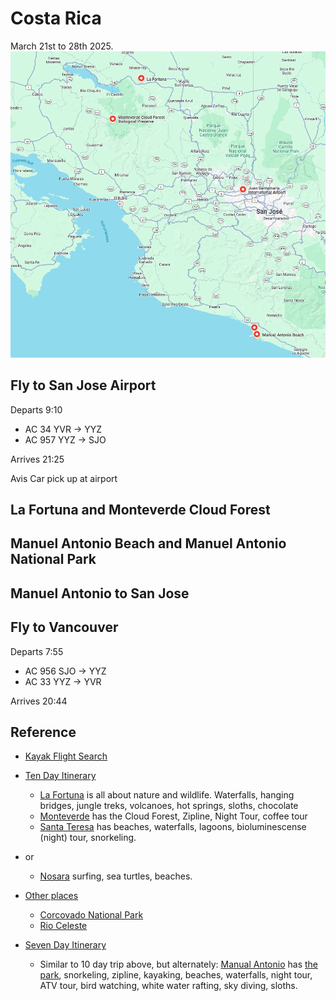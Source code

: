 # Costa Rica

March 21st to 28th 2025.
![map](images/map.png)

## Fly to San Jose Airport

Departs 9:10

- AC 34  YVR -> YYZ
- AC 957 YYZ -> SJO

Arrives 21:25

Avis Car pick up at airport

## La Fortuna and Monteverde Cloud Forest

## Manuel Antonio Beach and Manuel Antonio National Park

## Manuel Antonio to San Jose

## Fly to Vancouver

Departs 7:55

- AC 956 SJO -> YYZ
- AC  33 YYZ -> YVR

Arrives 20:44

## Reference

- [Kayak Flight Search](https://www.ca.kayak.com/flights/YVR-SJO/2025-03-21/2025-03-28/4adults?ucs=1h32w47&sort=bestflight_a)

- [Ten Day Itinerary](https://haleyblackall.com/10-day-costa-rica-itinerary/)
  - [La Fortuna](https://duckduckgo.com/?t=ffab&q=la+fortuna+costa+rica&atb=v379-1&iax=images&ia=images) is all about nature and wildlife. Waterfalls, hanging bridges, jungle treks, volcanoes, hot springs, sloths, chocolate
  - [Monteverde](https://duckduckgo.com/?q=monte+verde+costa+rica&t=ffab&atb=v379-1&iar=images&iax=images&ia=images) has the Cloud Forest, Zipline, Night Tour, coffee tour
  - [Santa Teresa](https://duckduckgo.com/?q=santa+teresa+costa+rica&t=ffab&atb=v379-1&iar=images&iax=images&ia=images) has beaches, waterfalls, lagoons, bioluminescense (night) tour, snorkeling.
- or
  - [Nosara](https://duckduckgo.com/?q=nosara+costa+rica&t=ffab&atb=v379-1&iar=images&iax=images&ia=images) surfing, sea turtles, beaches.

- [Other places](https://www.laidbacktrip.com/posts/costa-rica-best-places-to-visit)
  - [Corcovado National Park](https://en.wikipedia.org/wiki/Corcovado_National_Park)
  - [Rio Celeste](https://costaricatravellife.com/rio-celeste-costa-rica/)

- [Seven Day Itinerary](https://shesavesshetravels.com/travel-destinations/7-days-costa-rica-itinerary/)
  - Similar to 10 day trip above, but alternately: [Manual Antonio](https://shesavesshetravels.com/travel-destinations/things-to-do-in-manuel-antonio/) has [the park](https://www.viator.com/tours/Quepos/Manuel-Antonio-National-Park-PRIVATE-Excursion/d4507-45683P2?mcid=54929&sv1=affiliate&sv_campaign_id=554853&awin_plat_id=11018&awc=11018_1734827555_b735d562fec5a1dd72d5751b358c2a66&aid=awinUSDEEPLINK_554853), snorkeling, zipline, kayaking, beaches, waterfalls, night tour, ATV tour, bird watching, white water rafting, sky diving, sloths.